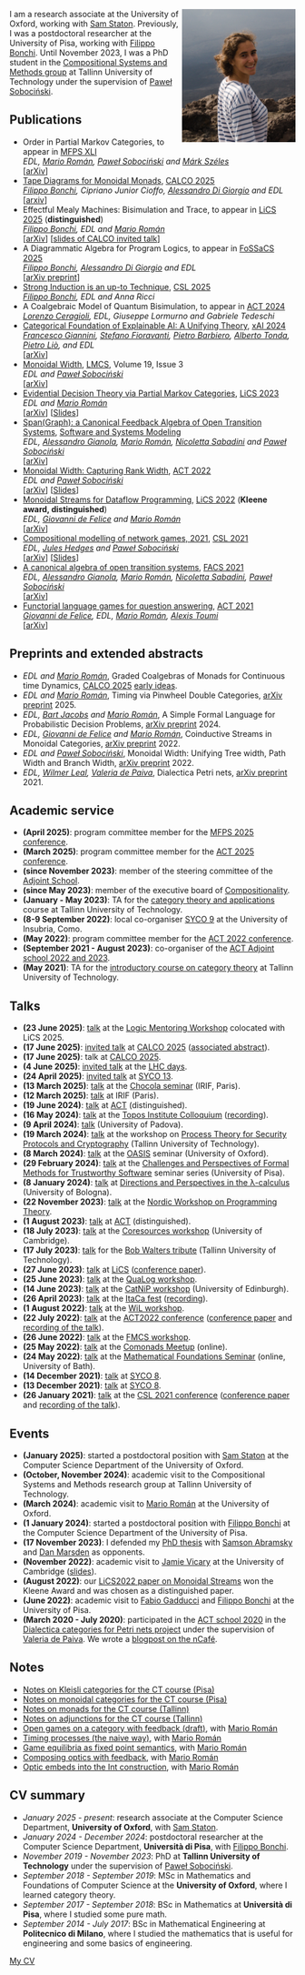 <img align = "right"
    title = "Photo of Elena Di Lavore"
    src = "https://github.com/elenadilavore/elenadilavore.github.io/blob/master/profilo.jpg?raw=true" 
    width = "200">
    
I am a research associate at the University of Oxford, working with [Sam Staton][sam].
Previously, I was a postdoctoral researcher at the University of Pisa, working with [Filippo Bonchi][filippo].
Until November 2023, I was a PhD student in the [Compositional Systems and Methods group](https://compose.ioc.ee/) at Tallinn University of Technology under the supervision of [Paweł Sobociński][pawel].

## Publications
* Order in Partial Markov Categories, to appear in [MFPS XLI](https://www.coalg.org/calco-mfps-2025/mfps/)  
  *EDL, [Mario Román][mario], [Paweł Sobociński][pawel] and [Márk Széles][mark]*  
  [[arXiv](https://arxiv.org/abs/2507.19424)]
* [Tape Diagrams for Monoidal Monads](https://doi.org/10.4230/LIPIcs.CALCO.2025.11), [CALCO 2025](https://www.coalg.org/calco-mfps-2025/calco/)  
  *[Filippo Bonchi][filippo], Cipriano Junior Cioffo, [Alessandro Di Giorgio][alessandrodg] and EDL*  
  [[arxiv](https://www.arxiv.org/abs/2503.22819)]
* Effectful Mealy Machines: Bisimulation and Trace, to appear in [LiCS 2025](https://lics.siglog.org/lics25/) (**distinguished**)  
  *[Filippo Bonchi][filippo], EDL and [Mario Román][mario]*  
  [[arXiv](https://arxiv.org/abs/2410.10627)] [[slides of CALCO invited talk](./slides/effectful-traces-calco.pdf)]
* A Diagrammatic Algebra for Program Logics, to appear in [FoSSaCS 2025](https://etaps.org/2025/conferences/fossacs/)  
  *[Filippo Bonchi][filippo], [Alessandro Di Giorgio][alessandrodg] and EDL*  
  [[arXiv preprint](https://arxiv.org/abs/2410.03561)]
* [Strong Induction is an up-to Technique](https://doi.org/10.4230/LIPIcs.CSL.2025.28), [CSL 2025](https://csl2025.github.io/)  
  *[Filippo Bonchi][filippo], EDL and Anna Ricci*
* A Coalgebraic Model of Quantum Bisimulation, to appear in [ACT 2024](https://oxford24.github.io/index.html)  
  *[Lorenzo Ceragioli][lorenzoceragioli], EDL, Giuseppe Lormurno and Gabriele Tedeschi*
* [Categorical Foundation of Explainable AI: A Unifying Theory](https://doi.org/10.1007/978-3-031-63800-8_10), [xAI 2024](https://xaiworldconference.com/2024/)  
  *[Francesco Giannini][francescogiannini], [Stefano Fioravanti][stefanofioravanti], [Pietro Barbiero][pietrobarbiero], [Alberto Tonda][albertotonda], [Pietro Liò][pietrolio], and EDL*  
  [[arXiv](https://arxiv.org/abs/2304.14094)]
* [Monoidal Width](https://doi.org/10.46298/lmcs-19(3:15)2023), [LMCS](https://lmcs.episciences.org/), Volume 19, Issue 3  
  *EDL and [Paweł Sobociński][pawel]*  
  [[arXiv](https://arxiv.org/abs/2212.13229)]
* [Evidential Decision Theory via Partial Markov Categories](https://doi.org/10.1109/LICS56636.2023.10175776), [LiCS 2023](https://lics.siglog.org/lics23/)  
  *EDL and [Mario Román][mario]*  
  [[arXiv](https://arxiv.org/abs/2301.12989)] [[Slides](./slides/partial-markov-act.pdf)]
* [Span(Graph): a Canonical Feedback Algebra of Open Transition Systems](https://doi.org/10.1007/s10270-023-01092-7), [Software and Systems Modeling](https://www.springer.com/journal/10270)  
  *EDL, [Alessandro Gianola][gianola], [Mario Román][mario], [Nicoletta Sabadini][nicoletta] and [Paweł Sobociński][pawel]*  
  [[arXiv](https://arxiv.org/abs/2010.10069)]
* [Monoidal Width: Capturing Rank Width](https://doi.org/10.4204/EPTCS.380.16), [ACT 2022](https://msp.cis.strath.ac.uk/act2022/)  
  *EDL and [Paweł Sobociński][pawel]*  
  [[arXiv](https://arxiv.org/abs/2205.08916)] [[Slides](./slides/mwd-act.pdf)]
* [Monoidal Streams for Dataflow Programming](https://doi.org/10.1145/3531130.3533365), [LiCS 2022](https://lics.siglog.org/lics22/) (**Kleene award, distinguished**)  
  *EDL, [Giovanni de Felice][giovanni] and [Mario Román][mario]*  
  [[arXiv](https://arxiv.org/abs/2202.02061)]
* [Compositional modelling of network games, 2021](https://doi.org/10.4230/LIPIcs.CSL.2021.30), [CSL 2021](https://csl2021.fmf.uni-lj.si/)  
  *EDL, [Jules Hedges][jules] and [Paweł Sobociński][pawel]*  
  [[arXiv](https://arxiv.org/abs/2006.03493)] [[Slides](./slides/games-on-graphs-csl.pdf)]
* [A canonical algebra of open transition systems](https://doi.org/10.1007/978-3-030-90636-8_4), [FACS 2021](https://facs2021.inria.fr/)  
  *EDL, [Alessandro Gianola][gianola], [Mario Román][mario], [Nicoletta Sabadini][nicoletta], [Paweł Sobociński][pawel]*  
  [[arXiv](https://arxiv.org/abs/2010.10069v1)]
* [Functorial language games for question answering](https://doi.org/10.4204/EPTCS.333.21), [ACT 2021](https://www.cl.cam.ac.uk/events/act2021/)  
  *[Giovanni de Felice][giovanni], EDL, [Mario Román][mario], [Alexis Toumi][alexis]*  
  [[arXiv](https://arxiv.org/abs/2005.09439)]

## Preprints and extended abstracts

* *EDL and [Mario Román][mario]*, Graded Coalgebras of Monads for Continuous time Dynamics, [CALCO 2025](https://www.coalg.org/calco-mfps-2025/calco/accepted/) [early ideas](https://mroman42.github.io/papers/graded-coalgebras-of-monads-for-continuous-dynamics.pdf).
* *EDL and [Mario Román][mario]*, Timing via Pinwheel Double Categories, [arXiv preprint](https://arxiv.org/abs/2504.12846) 2025.
* *EDL, [Bart Jacobs][bart] and [Mario Román][mario]*, A Simple Formal Language for Probabilistic Decision Problems, [arXiv preprint](https://arxiv.org/abs/2410.10643) 2024.
* *EDL, [Giovanni de Felice][giovanni] and [Mario Román][mario]*, Coinductive Streams in Monoidal Categories, [arXiv preprint](https://arxiv.org/abs/2212.14494) 2022.
* *EDL and [Paweł Sobociński][pawel]*, Monoidal Width: Unifying Tree width, Path Width and Branch Width, [arXiv preprint](https://arxiv.org/abs/2202.07582) 2022.
* *EDL, [Wilmer Leal][wilmer], [Valeria de Paiva][valeria]*, Dialectica Petri nets, [arXiv preprint](https://arxiv.org/abs/2105.12801) 2021.

## Academic service
* **(April 2025)**: program committee member for the [MFPS 2025 conference](https://www.coalg.org/calco-mfps-2025/mfps/).
* **(March 2025)**: program committee member for the [ACT 2025 conference](https://gataslab.org/act2025/act2025).
* **(since November 2023)**: member of the steering committee of the [Adjoint School](http://adjointschool.com/index.html).
* **(since May 2023)**: member of the executive board of [Compositionality](https://compositionality-journal.org/).
* **(January - May 2023)**: TA for the [category theory and applications](https://compose.ioc.ee/CourseCategoryTheory.html) course at Tallinn University of Technology.
* **(8-9 September 2022)**: local co-organiser [SYCO 9](https://www.cl.cam.ac.uk/events/syco/9/) at the University of Insubria, Como.
* **(May 2022)**: program committee member for the [ACT 2022 conference](https://msp.cis.strath.ac.uk/act2022/).
* **(September 2021 - August 2023)**:  co-organiser of the [ACT Adjoint school 2022 and 2023](http://adjointschool.com/).
* **(May 2021)**: TA for the [introductory course on category theory](https://compose.ioc.ee/CourseCategoryTheory.html) at Tallinn University of Technology.

## Talks

* **(23 June 2025)**: [talk](./slides/on-writing-lmw.pdf) at the [Logic Mentoring Workshop](https://logic-mentoring-workshop.github.io/lics25/) colocated with LiCS 2025.
* **(17 June 2025)**: [invited talk](./slides/effectful-traces-calco.pdf) at [CALCO 2025](https://www.coalg.org/calco-mfps-2025/calco/) ([associated abstract](https://doi.org/10.4230/LIPIcs.CALCO.2025.1)).
* **(17 June 2025)**: talk at [CALCO 2025](https://www.coalg.org/calco-mfps-2025/calco/).
* **(4 June 2025)**: [invited talk](./slides/effectful-traces-lhc.pdf) at the [LHC days](https://smimram.gitlabpages.inria.fr/lhc/journees.html).
* **(24 April 2025)**: [invited talk](./slides/partial-markov-syco13.pdf) at [SYCO 13](www.cl.cam.ac.uk/events/syco/13/).
* **(13 March 2025)**: [talk](./slides/hoare-tapes-chocola.pdf) at the [Chocola seminar](https://chocola.ens-lyon.fr/events/meeting-2025-03-13/) (IRIF, Paris).
* **(12 March 2025)**: [talk](./slides/effectful-streams-irif.pdf) at IRIF (Paris).
* **(19 June 2024)**: [talk](./slides/effectful-traces-act.pdf) at [ACT](https://oxford24.github.io/index.html) (distinguished). 
* **(16 May 2024)**: [talk](./slides/effectful-traces-topos.pdf) at the [Topos Institute Colloquium](https://topos.site/events/topos-colloquium/) ([recording](https://www.youtube.com/watch?v=o3t6zTvpZbs)). 
* **(9 April 2024)**: [talk](./slides/effectful-traces-padova.pdf) (University of Padova).
* **(19 March 2024)**: [talk](./slides/effectful-traces-tallcat.pdf) at the workshop on [Process Theory for Security Protocols and Cryptography](https://www.ioc.ee/~cneste/ptspc-workshop/2024.html) (Tallinn University of Technology).
* **(8 March 2024)**: [talk](./slides/partial-markov-oasis.pdf) at the [OASIS](https://www.cs.ox.ac.uk/seminars/oasis/) seminar (University of Oxford).
* **(29 February 2024)**: [talk](./slides/effectful-ts-pisa.pdf) at the [Challenges and Perspectives of Formal Methods for Trustworthy Software](https://dottorato.di.unipi.it/seminar-series-2023-2024/) seminar series (University of Pisa).
* **(8 January 2024)**: [talk](./slides/effectful-ts-lambdacalculus.pdf) at [Directions and Perspectives in the λ-calculus](https://site.unibo.it/diapason/en/agenda/directions-and-perspectives-in-the-lambda-calculus) (University of Bologna).
* **(22 November 2023)**: [talk](./slides/effectful-ts-nwpt.pdf) at the [Nordic Workshop on Programming Theory](https://conf.researchr.org/home/nwpt-2023).
* **(1 August 2023)**: [talk](./slides/partial-markov-act.pdf) at [ACT](https://act2023.github.io/) (distinguished).
* **(18 July 2023)**: [talk](./slides/mwd-coresources.pdf) at the [Coresources workshop](https://www.cst.cam.ac.uk/conference/coresources-2023) (University of Cambridge).
* **(17 July 2023)**: [talk](./slides/partial-markov-walters.pdf) for the [Bob Walters tribute](https://cs.ttu.ee/events/walters/) (Tallinn University of Technology).
* **(27 June 2023)**: [talk](./slides/partial-markov-lics.pdf) at [LiCS](https://lics.siglog.org/lics23/) ([conference paper](https://arxiv.org/abs/2301.12989)).
* **(25 June 2023)**: [talk](./slides/mwd-qualog.pdf) at the [QuaLog workshop](https://perso.ens-lyon.fr/matteo.mio/qualog23/).
* **(14 June 2023)**: [talk](./slides/partial-markov-catnip.pdf) at the [CatNiP workshop](https://sites.google.com/view/catniporg/home?authuser=0) (University of Edinburgh).
* **(26 April 2023)**: [talk](./slides/partial-markov-itaca.pdf) at the [ItaCa fest](https://progetto-itaca.github.io/pages/fest23.html) ([recording](https://www.youtube.com/watch?v=ozNTn_Uc390&list=PLwOJoZOlTAm_UQhrLlaC53FgqC4-k9App&index=2)).
* **(1 August 2022)**: [talk](./slides/mwd-wil.pdf) at the [WiL workshop](https://sites.google.com/g.uporto.pt/wil2022).
* **(22 July 2022)**: [talk](./slides/mwd-act.pdf) at the [ACT2022 conference](https://msp.cis.strath.ac.uk/act2022/programme.html) ([conference paper](https://arxiv.org/abs/2205.08916) and [recording of the talk](https://www.youtube.com/watch?v=vbEtgFRiJ7U&t=11874s)).
* **(26 June 2022)**: [talk](./slides/mwd-fmcs.pdf) at the [FMCS workshop](https://pages.cpsc.ucalgary.ca/~robin/FMCS/FMCS2022/FMCS2022.html).
* **(25 May 2022)**: [talk](./slides/mwd-comonads.pdf) at the [Comonads Meetup](https://kam.mff.cuni.cz/~jaklt/comonadwiki/index.php/Public:Seminar) (online).
* **(24 May 2022)**: [talk](./slides/dialectica-PN-bath.pdf) at the [Mathematical Foundations Seminar](https://wiki.bath.ac.uk/display/MFS/Mathematical+Foundations+Seminars) (online, University of Bath).
* **(14 December 2021)**: [talk](./slides/mwd-syco.pdf) at [SYCO 8](https://www.cl.cam.ac.uk/events/syco/8/).
* **(13 December 2021)**: [talk](./slides/dialectica-PN-syco.pdf) at [SYCO 8](https://www.cl.cam.ac.uk/events/syco/8/).
* **(26 January 2021)**: [talk](./slides/games-on-graphs-csl.pdf) at the [CSL 2021 conference](https://csl2021.fmf.uni-lj.si/) ([conference paper](https://drops.dagstuhl.de/opus/volltexte/2021/13464/) and [recording of the talk](https://www.youtube.com/watch?v=QleWc1LtXLo&t=1469s)).

## Events
* **(January 2025)**: started a postdoctoral position with [Sam Staton][sam] at the Computer Science Department of the University of Oxford.
* **(October, November 2024)**: academic visit to the Compositional Systems and Methods research group at Tallinn University of Technology.
* **(March 2024)**: academic visit to [Mario Román][mario] at the University of Oxford. 
* **(1 January 2024)**: started a postdoctoral position with [Filippo Bonchi][filippo] at the Computer Science Department of the University of Pisa.
* **(17 November 2023)**: I defended my [PhD thesis](./notes/phd-thesis.pdf) with [Samson Abramsky][abramsky] and [Dan Marsden][marsden] as opponents. 
* **(November 2022)**: academic visit to [Jamie Vicary][jamie] at the University of Cambridge ([slides](./slides/mwd-clash.pdf)).
* **(August 2022)**: our [LiCS2022 paper on Monoidal Streams](https://dl.acm.org/doi/10.1145/3531130.3533365) won the Kleene Award and was chosen as a distinguished paper.
* **(June 2022)**: academic visit to [Fabio Gadducci][gadducci] and [Filippo Bonchi][filippo] at the University of Pisa.
* **(March 2020 - July 2020)**: participated in the [ACT school 2020](http://adjointschool.com/2020.html) in the [Dialectica categories for Petri nets project](https://www.appliedcategorytheory.org/adjoint-school-act-2020/dialectica-categories-of-petri-nets/) under the supervision of [Valeria de Paiva][valeria]. We wrote a [blogpost on the nCafé](https://golem.ph.utexas.edu/category/2020/07/linear_logic_flavoured_composi.html).

## Notes
* [Notes on Kleisli categories for the CT course (Pisa)](./notes/kleisli-categories.pdf)
* [Notes on monoidal categories for the CT course (Pisa)](./notes/monoidal-categories.pdf)
* [Notes on monads for the CT course (Tallinn)](./notes/monads-notes.pdf)
* [Notes on adjunctions for the CT course (Tallinn)](./notes/adjoints-notes.pdf)
* [Open games on a category with feedback (draft)](https://github.com/elenadilavore/open-games-on-feedback/blob/34588e8147afab2f1df0097ed0894c109b7486d1/main.pdf), with [Mario Román][mario] 
* [Timing processes (the naive way)](https://www.ioc.ee/~mroman/data/notes/timing-processes.pdf), with [Mario Román][mario]
* [Game equilibria as fixed point semantics](https://www.ioc.ee/~mroman/data/notes/game-equilibria.pdf), with [Mario Román][mario]
* [Composing optics with feedback](https://www.ioc.ee/~mroman/data/notes/composingopticswithfeedback.pdf), with [Mario Román][mario]
* [Optic embeds into the Int construction](https://github.com/mroman42/optic-int-construction/raw/master/opticint.pdf), with [Mario Román][mario]

## CV summary
* *January 2025 - present*: research associate at the Computer Science Department, **University of Oxford**, with [Sam Staton][sam].
* *January 2024 - December 2024*: postdoctoral researcher at the Computer Science Department, **Università di Pisa**, with [Filippo Bonchi][filippo]. 
* *November 2019 - November 2023*: PhD at **Tallinn University of Technology** under the supervision of [Paweł Sobociński][pawel].
* *September 2018 - September 2019*: MSc in Mathematics and Foundations of Computer Science at the **University of Oxford**, where I learned category theory.
* *September 2017 - September 2018*: BSc in Mathematics at **Università di Pisa**, where I studied some pure math.
* *September 2014 - July 2017*: BSc in Mathematical Engineering at **Politecnico di Milano**, where I studied the mathematics that is useful for engineering and some basics of engineering.

[My CV](https://github.com/elenadilavore/cv/raw/master/CVElenaDiLavore.pdf)

[mario]: https://mroman42.github.io/
[pawel]: https://www.ioc.ee/~pawel/
[jules]: https://julesh.com/
[gianola]: https://gianola.people.unibz.it/
[wilmer]: https://wilmerleal.me/
[valeria]: https://vcvpaiva.github.io/index.html
[alexis]: https://alexis.toumi.xyz/
[giovanni]: https://www.cs.ox.ac.uk/people/giovanni.defelice/
[nicoletta]: https://www.uninsubria.it/hpp/nicoletta.sabadini#
[gadducci]: http://pages.di.unipi.it/gadducci/
[filippo]: https://dblp.uni-trier.de/pid/25/5989.html
[jamie]: https://www.cl.cam.ac.uk/~jv258/
[abramsky]: https://www.cs.ox.ac.uk/people/samson.abramsky/
[marsden]: https://stringdiagram.com/
[bart]: https://www.cs.ru.nl/B.Jacobs/
[lorenzoceragioli]: https://sysma.imtlucca.it/people/lorenzo-ceragioli
[francescogiannini]: https://www.francescogiannini.eu/
[stefanofioravanti]: https://stefanofioravanti6.wixsite.com/stefano-fioravanti
[pietrobarbiero]: https://www.pietrobarbiero.eu/
[pietrolio]: https://www.cl.cam.ac.uk/~pl219/
[albertotonda]: https://www.researchgate.net/profile/Alberto-Tonda
[alessandrodg]: https://alessandrodgr.github.io/
[sam]: https://www.cs.ox.ac.uk/people/samuel.staton/main.html
[mark]: https://markszeles.github.io/
